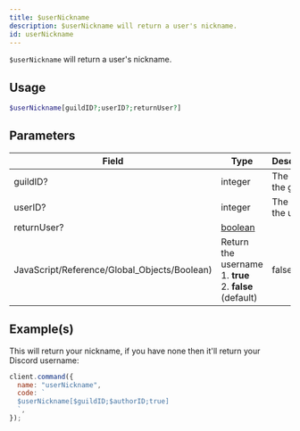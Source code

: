 ```yaml
---
title: $userNickname
description: $userNickname will return a user's nickname.
id: userNickname
---
```


`$userNickname` will return a user's nickname.

## Usage

```php
$userNickname[guildID?;userID?;returnUser?]
```

## Parameters

| Field                                        | Type                                                                                                | Description          | Required |
| -------------------------------------------- | --------------------------------------------------------------------------------------------------- | -------------------- | :------: |
| guildID?                                     | integer                                                                                             | The ID of the guild. |  false   |
| userID?                                      | integer                                                                                             | The ID of the user.  |  false   |
| returnUser?                                  | [boolean](https://developer.mozilla.org/en-US/docs/Web/JavaScript/Reference/Global_Objects/Boolean) |
| JavaScript/Reference/Global_Objects/Boolean) | Return the username <br /> 1. **true** <br /> 2. **false** (default)                                | false                |

## Example(s)

This will return your nickname, if you have none then it'll return your Discord username:

```javascript
client.command({
  name: "userNickname",
  code: `
  $userNickname[$guildID;$authorID;true]
  `,
});
```
